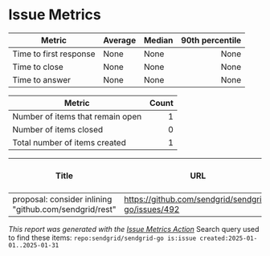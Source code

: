 # Issue Metrics

| Metric | Average | Median | 90th percentile |
| --- | --- | --- | ---: |
| Time to first response | None | None | None |
| Time to close | None | None | None |
| Time to answer | None | None | None |

| Metric | Count |
| --- | ---: |
| Number of items that remain open | 1 |
| Number of items closed | 0 |
| Total number of items created | 1 |

| Title | URL | Author | Time to first response | Time to close | Time to answer |
| --- | --- | --- | --- | --- | --- |
| proposal: consider inlining "github.com/sendgrid/rest" | https://github.com/sendgrid/sendgrid-go/issues/492 | [nikolaydubina](https://github.com/nikolaydubina) | None | None | None |

_This report was generated with the [Issue Metrics Action](https://github.com/github/issue-metrics)_
Search query used to find these items: `repo:sendgrid/sendgrid-go is:issue created:2025-01-01..2025-01-31`
